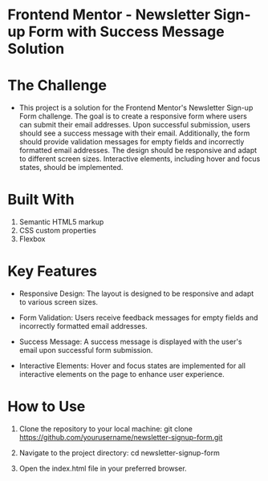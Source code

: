# Frontend Mentor - Newsletter Sign-up Form with Success Message Solution

# The Challenge

- This project is a solution for the Frontend Mentor's Newsletter Sign-up Form challenge. The goal is to create a responsive form where users can submit their email addresses. Upon successful submission, users should see a success message with their email. Additionally, the form should provide validation messages for empty fields and incorrectly formatted email addresses. The design should be responsive and adapt to different screen sizes. Interactive elements, including hover and focus states, should be implemented.

# Built With

1. Semantic HTML5 markup
2. CSS custom properties
3. Flexbox

# Key Features

- Responsive Design: The layout is designed to be responsive and adapt to various screen sizes.

- Form Validation: Users receive feedback messages for empty fields and incorrectly formatted email addresses.

- Success Message: A success message is displayed with the user's email upon successful form submission.

- Interactive Elements: Hover and focus states are implemented for all interactive elements on the page to enhance user experience.

# How to Use

1. Clone the repository to your local machine: git clone https://github.com/yourusername/newsletter-signup-form.git

2. Navigate to the project directory: cd newsletter-signup-form

3. Open the index.html file in your preferred browser.
